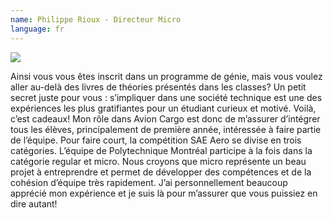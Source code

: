 ```yaml
---
name: Philippe Rioux - Directeur Micro
language: fr
---
```

![](https://res.cloudinary.com/decninixz/image/upload/v1595285598/Phil_y2657n.jpg)

Ainsi vous vous êtes inscrit dans un programme de génie, mais vous voulez aller au-delà des livres de théories présentés dans les classes? Un petit secret juste pour vous : s’impliquer dans une société technique est une des expériences les plus gratifiantes pour un étudiant curieux et motivé. Voilà, c’est cadeaux! Mon rôle dans Avion Cargo est donc de m’assurer d’intégrer tous les élèves, principalement de première année, intéressée à faire partie de l’équipe. Pour faire court, la compétition SAE Aero se divise en trois catégories. L’équipe de Polytechnique Montréal participe à la fois dans la catégorie regular et micro. Nous croyons que micro représente un beau projet à entreprendre et permet de développer des compétences et de la cohésion d’équipe très rapidement. J’ai personnellement beaucoup apprécié mon expérience et je suis là pour m’assurer que vous puissiez en dire autant!